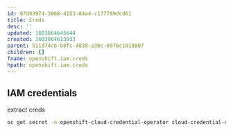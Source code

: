 ```yaml
---
id: 97d03974-3068-4153-84a4-c177799dcd61
title: Creds
desc: ''
updated: 1603864645644
created: 1603864613933
parent: 511d74cb-b8fc-4838-a30c-6976c1018807
children: []
fname: openshift.iam.creds
hpath: openshift.iam.creds
---
```

## IAM credentials

extract creds

```bash
oc get secret -n openshift-cloud-credential-operator cloud-credential-operator-iam-ro-creds -o yaml 
```

